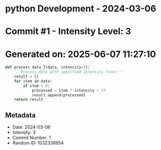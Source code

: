 ﻿# python Development - 2024-03-06
# Commit #1 - Intensity Level: 3
# Generated on: 2025-06-07 11:27:10
```python
def process_data_1(data, intensity=3):
    '''Process data with specified intensity level'''
    result = []
    for item in data:
        if item > 0:
            processed = item * intensity + 77
            result.append(processed)
    return result
```
## Metadata
- Date: 2024-03-06
- Intensity: 3
- Commit Number: 1
- Random ID: 1032338654
